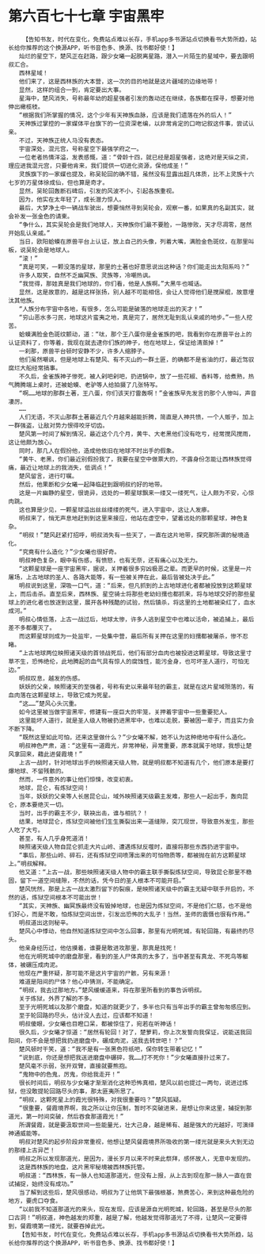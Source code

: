 # 第六百七十七章 宇宙黑牢
        【告知书友，时代在变化，免费站点难以长存，手机app多书源站点切换看书大势所趋，站长给你推荐的这个换源APP，听书音色多、换源、找书都好使！】
       灿烂的星空下，楚风正在赶路，跟少女曦一起脱离星路，潜入一片陌生的星域中，要去跟明叔汇合。
       西林星域！
       他们来了，这是西林族的大本营，这一次的目的地就是这片疆域的边缘地带！
       显然，这样的组合一到，肯定要出大事。
       星海中，楚风消失，号称最年幼的超星强者引发的轰动还在继续，各族都在探寻，想要对他伸出橄榄枝。
       “根据我们所掌握的情况，这个少年有天神族血脉，应该是我们遗落在外的后人！”
       天神族过掌控的一家媒体平台旗下的一位资深老编，以非常肯定的口吻记叙这件事，尝试认亲。
       不过，天神族正统人马没有表态。
       宇宙深处，混元宫，号称星空下最强学府之一。
       一位老者热情洋溢，发表感慨，道：“骨龄十四，就已经是超星强者，这绝对是天纵之资，理应进我混元宫，只要他肯来，我们提供一切进化资源，保他成圣！”
       灵族旗下的一家媒也提及，称吴轮回的确不错，虽然没有显露出超凡体质，比不上灵族十六七岁的万星体徐成仙，但也算是奇才。
       显然，吴轮回轰断石碑后，引发的风波不小，引起各族重视。
       因为，他实在太年轻了，成长潜力惊人。
       最后，大梦净土中一辆战车驶出，想要悄然寻到吴轮会，观察一番，如果真的名副其实，就会补发一张金色的请柬。
       “争什么，其实吴轮会是我们地球人，天神族你们最不要脸，一路惨败，天才尽凋零，居然开始乱认亲戚。”
       当日，欧阳蛤蟆在原兽平台上认证，放上自己的头像，列着大嘴，满脸金色斑纹，在那里叫板，说吴轮会是地球人。
       “滚！”
       “真是可笑，一颗没落的星球，那里的土著也好意思说出这种话？你们能走出太阳系吗？”
       许多人取笑，自然不乏幽冥族、灵族等，冷嘲热讽。
       “我觉得，那娃真是我们地球的，你们看，他是人族啊。”大黑牛也喊话。
       显然，这是故意的，越是这样张扬，别人越不可能相信，会让人觉得他们是搅屎棍，故意埋汰其他族。
       “人族分布宇宙中各地，有很多，怎么可能是破落的地球走出的天才！”
       “穷山恶水多刁民，地球这片蛮夷之地，真是完了，居然无耻到乱认亲戚的地步。”一些人挖苦。
       蛤蟆满脸金色斑纹颤动，道：“呔，那个王八蛋你是金雀族的吧，我看到你在原兽平台上的认证资料了，你等着，我现在就去逮你们族的神子，他在地球上，保证给清蒸掉！”
       一刹那，原兽平台顿时安静不少，许多人缩脖子。
       他们虽然嘲讽，但是地球上有楚风、有不灭山的一群土匪，的确都不是省油的灯，最近驾驭腐烂大船经常搞事。
       不久后，金雀族神子惨死，被人剁吧剁吧，扔进锅中，放了一些花椒、香料等，给煮熟，热气腾腾端上桌时，还被蛤蟆、老驴等人给拍摄了几张特写。
       “啊……地球的那群土著，王八蛋，你们该天打雷轰啊！”金雀族早先发言的那个人惨叫，声音凄厉。
       ……
       人们无语，不灭山那群土著最近几个月越来越能折腾，简直是人神共愤，一个人贩子，加上一群强盗，让敌对势力恨得咬牙切齿。
       楚风第一时间了解到情况，最近这个几个月，黄牛、大老黑他们没有吃亏，经常搅风搅雨，这让他颇为放心。
       同时，那几人在假扮他，造成他依旧在地球不时出手的假象。
       “黄牛、老黑，你们最近别假扮我了，我要在星空中做票大的，不露身份怎能让西林族觉得痛，最近让地球上的我消失，低调点！”
       楚风留言，进行叮嘱。
       然后，他果断和少女曦一起降临赶到跟明叔约好的地带。
       这是一片幽静的星空，很诡异，远处的一颗星球飘来一缕又一缕死气，让人颇为不安，心惊肉跳。
       这也算是少见，一颗星球溢出丝丝缕缕的死气，进入宇宙中，这让人发瘆。
       明叔来了，悄无声息地赶到到这里来接应，他站在虚空中，望着远处的那颗星球，神色复杂。
       “明叔！”楚风赶紧打招呼，明叔消失有一些天了，一直在这片地带，探究那所谓的秘境造化。
       “究竟有什么造化？”少女曦也很好奇。
       明叔神色复杂，眼中有伤感，有愤怒，也有无奈，还有痛心以及无力。
       “这颗星球是一座宇宙黑牢，据说，关押着很多穷凶极恶之辈。而更早的时候，这里是一片屠场，上古地球的圣人、各路大能等，有一些被关押在此，最后皆被处决于此。”
       明叔说到这里，深吸一口气，道：“后来，但凡抓到的上古地球进化者都被投放到这颗星球上，而后击杀。直至后来，西林族、星空骑士将那些老幼妇孺也都抓来，将与地球交好的那些星球上的进化者也放逐到这里，展开各种残酷的试验，然后镇杀，将这里的土地都被染红了，血水成河。”
       明叔心情低落，上古一战过后，地球太惨，许多人逃到星空中也难以活命，被追捕上，最后差不多都覆灭了。
       而这颗星球则成为一处监牢，一处集中营，最后所有关押在这里的妇孺都被屠杀，惨不忍睹。
       “上古地球两位映照诸天级的首领战死后，他们有部分血肉也被投进这颗星球，导致这里寸草不生，恐怖绝伦，此地腾起的血气具有惊人的腐蚀性，能污金身，也可坏圣人道行，可怕无边。”
       明叔叹息，越发的伤感。
       妖妖的父亲，映照诸天的至强者，号称有史以来最年轻的霸主，就是在这片星域殒落的，有血肉落在这颗星球上，导致它成为死星。
       “这……”楚风心头沉重。
       如今这里被当做宇宙黑牢，修建有一座巨大的牢笼，关押着宇宙中一些重要犯人。
       这里能坏人道行，就是圣人级人物被扔进黑牢中，也难以走脱，要被困一辈子，而且实力会不断下降。
       “既然这里如此可怕，还来这里做什么？”少女曦不解，她不认为这种绝地中有什么造化。
       明叔神色严肃，道：“这里有一道霞光，非常神秘，异常重要，原本就属于地球，我想让楚风拿回来，藉此进餐霞境！”
       上古一战时，针对地球出手的映照诸天级人物，就是明叔都不知道有几个，他们原本是要打爆地球、不留残骸的。
       然而，一件意外的事让他们惊悚，改变初衷。
       地球，昆仑，有炼狱空间！
       当年，妖妖的父亲等人长居昆仑山，域外映照诸天级霸主发难，那些人一起出手，轰向昆仑，原本要绝灭一切。
       当时，出手的霸主不少，联袂出击，谁与相抗？！
       结果，地球昆仑，炼狱空间被他们生生撕裂出来一道缝隙，突兀现世，导致意外发生，那些人吃了大亏。
       甚至，有人几乎身死道消！
       映照诸天级人物自昆仑抓走大片山岭、遭遇炼狱反噬时，直接将那些东西扔进宇宙中。
       “事后，那些山岭、碎石，还有炼狱空间喷薄出来的可怕物质等，都被抛在前方这颗星球上。”明叔解释。
       他又道：“上古一战，那些映照诸天级人物中的霸主联手撕裂炼狱空间，导致昆仑那里不稳固，留下一道空间缝隙，不然的话，凭今日的圣人根本不可能开启。”
       楚风恍然，那是上古一战太激烈留下的裂痕，是映照诸天级中的霸主无疑中联手开启的，不然的话，炼狱空间根本不可能出世！
       “其实，天神族、幽冥族最终没有毁掉地球，也是因为炼狱空间，不是他们仁慈，也不是他们好心，而是不敢，怕炼狱空间出世，引发出恐怖的大乱子！当然，圣师的震慑也很有作用。”
       明叔道出这则秘辛。
       楚风心中悸动，他自然知道炼狱空间中怎么回事，那里有光明死城，有轮回路，有最终的尽头。
       他亲身经历过，他估摸着，谁要是敢进攻那里，那真是找死！
       他在光明死城中的磨盘那里，看到的圣人尸体真的太多了，当中甚至有真龙、不死鸟等躯体，被碾压成肉泥。
       他现在严重怀疑，那可能不是这片宇宙的尸骸，另有来源！
       难道是阳间的尸体？他心中猜测，不能确定。
       “明叔，我去过那地方。”楚风缓缓道来，将在那里所看到的事告诉明叔。
       关于炼狱，外界了解的不多。
       至于光明死城以及那个磨盘，知道的就更少了，多半也只有当年出手的霸主曾匆匆感应到。
       至于轮回路的尽头，估计没人去过，应该都不知道！
       明叔傻眼，少女曦也目瞪口呆，都被惊住了，宛若在听神话！
       很久后，少女曦才惊道：“居然有轮回！对了，楚萝莉，你上次发誓向我保证，说能送我回阳间，你不会是想把我扔进磨盘中，碾成肉泥，送我去转世吧！？”
       楚风顿时干笑，道：“我不是有一张黑色符纸吧，保你转生带着记忆！”
       “说到底，你还是想把我送进磨盘中碾碎，我……打不死你！”少女曦直接扑过来了。
       楚风毫不示弱，张开双臂，直接就要熊抱。
       “鬼物中的色鬼，厉鬼，你给我走开！”
       很长时间后，明叔与少女曦才渐渐消化这种恐怖真相，楚风以前也提过一两句，说进过炼狱，但没敢提轮回路尽头的事，那太匪夷所思了。
       “明叔，这颗死星上的霞光很特殊，对我很重要吗？”楚风狐疑。
       “很重要，餐霞境界啊，我之所以让你压制，暂时不突破进来，是想让你来这里，捕捉到那道光，第一时间突破，然后吞食那道霞光！”
       所谓餐霞，就是要汲取世间一些能量光，壮大己身，越是稀有、越是强大的光越好，可演绎神通威能等。
       明叔对楚风的起步阶段非常重视，他想让楚风餐霞境界所吸收的第一缕光就是来头大到无边的那缕上古异芒！
       明叔之所以发现那道光，是因为，漫长岁月以来不时来此祭拜，感怀故人，无意中发现的。
       这是西林族的地盘，这片黑牢秘境被西林族托管。
       明叔道：“西林族，有一脉人也知道那道光，但没有上报，从上古到现在那一脉人一直在尝试捕捉，始终没有成功。”
       当了解到这些后，楚风很感动，明叔为了让他筑下最强根基，煞费苦心，来到这种最危险的地方，要虎口夺食。
       “以前我不知道那道光的来头，现在发现，应该是源自光明死城，轮回路，甚至是尽头的那口古洞！”明叔道，神色越发的郑重，越是了解，他越发觉得那道光了不得，让楚风一定要得到，餐霞境第一缕光，就要吞掉此光。
       【告知书友，时代在变化，免费站点难以长存，手机app多书源站点切换看书大势所趋，站长给你推荐的这个换源APP，听书音色多、换源、找书都好使！】